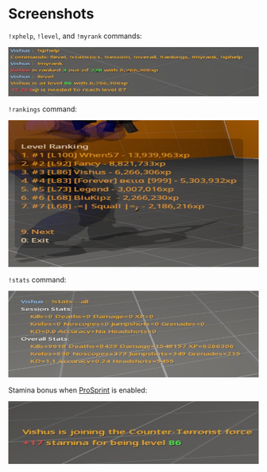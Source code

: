 
# Screenshots

`!xphelp`, `!level`, and `!myrank` commands:

![Output of the Pro XP commands: xphelp, level, and myrank](xp_level_myrank.png)

`!rankings` command:

![Pro XP rankings](xp_rankings.png)

`!stats` command:

![Pro XP stats command](xp_stats.png)

Stamina bonus when [ProSprint](https://github.com/vishusandy/ProSprint) is enabled:

![Pro XP stamina bonus with Pro Sprint](xp_stamina_bonus.png)
